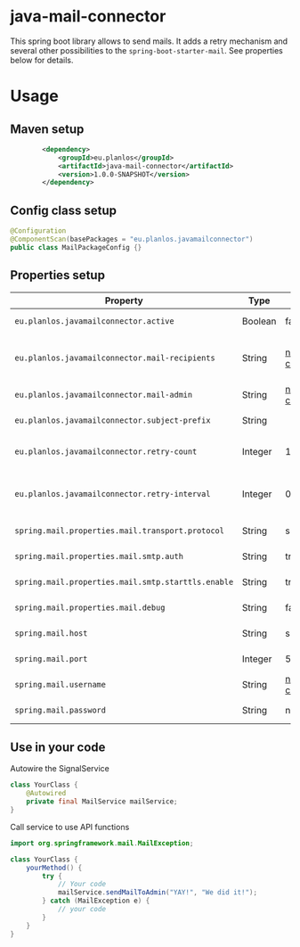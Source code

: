 # java-mail-connector
This spring boot library allows to send mails.
It adds a retry mechanism and several other possibilities to the `spring-boot-starter-mail`.
See properties below for details.

# Usage

## Maven setup
```xml
        <dependency>
            <groupId>eu.planlos</groupId>
            <artifactId>java-mail-connector</artifactId>
            <version>1.0.0-SNAPSHOT</version>
        </dependency>
```

## Config class setup
```java
@Configuration
@ComponentScan(basePackages = "eu.planlos.javamailconnector")
public class MailPackageConfig {}
```

## Properties setup
| Property                                           | Type    | Default                    | Description                                    |
|----------------------------------------------------|---------|----------------------------|------------------------------------------------|
| `eu.planlos.javamailconnector.active`              | Boolean | false                      | Enable/Disable usage of Mail                   |
| `eu.planlos.javamailconnector.mail-recipients`     | String  | not-configured@example.com | List of default mail recipient mail addresses  |
| `eu.planlos.javamailconnector.mail-admin`          | String  | not-configured@example.com | Admin mail address                             | 
| `eu.planlos.javamailconnector.subject-prefix`      | String  |                            | Prefix to the mail subject                     | 
| `eu.planlos.javamailconnector.retry-count`         | Integer | 1                          | Retry count in case of exception               | 
| `eu.planlos.javamailconnector.retry-interval`      | Integer | 0                          | Retry interval in seconds in case of exception | 
| `spring.mail.properties.mail.transport.protocol`   | String  | smpt                       | See spring docs                                | 
| `spring.mail.properties.mail.smtp.auth`            | String  | true                       | See spring docs                                | 
| `spring.mail.properties.mail.smtp.starttls.enable` | String  | true                       | See spring docs                                | 
| `spring.mail.properties.mail.debug`                | String  | false                      | See spring docs                                | 
| `spring.mail.host`                                 | String  | smtp.example.com           | See spring docs                                | 
| `spring.mail.port`                                 | Integer | 587                        | See spring docs                                | 
| `spring.mail.username`                             | String  | not-configured@example.com | See spring docs                                | 
| `spring.mail.password`                             | String  | not-configured             | See spring docs                                | 

## Use in your code
Autowire the SignalService
```java
class YourClass {
    @Autowired
    private final MailService mailService;
}
```

Call service to use API functions

```java
import org.springframework.mail.MailException;

class YourClass {
    yourMethod() {
        try {
            // Your code
            mailService.sendMailToAdmin("YAY!", "We did it!");
        } catch (MailException e) {
            // your code
        }
    }
}
```
